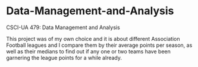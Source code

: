 # Data-Management-and-Analysis
CSCI-UA 479: Data Management and Analysis

This project was of my own choice and it
is about different Association Football leagues
and I compare them by their average points per
season, as well as their medians to find out
if any one or two teams have been garnering the 
league points for a while already.
